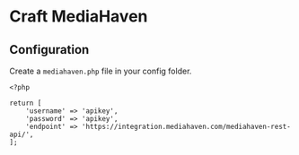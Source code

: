 # Craft MediaHaven

## Configuration

Create a `mediahaven.php` file in your config folder.

```
<?php

return [
    'username' => 'apikey',
    'password' => 'apikey',
    'endpoint' => 'https://integration.mediahaven.com/mediahaven-rest-api/',
];
```
